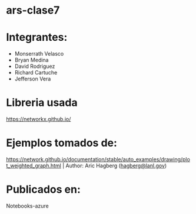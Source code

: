 # ars-clase7
# Integrantes:
- Monserrath Velasco
- Bryan Medina
- David Rodriguez
- Richard Cartuche
- Jefferson Vera
# Libreria usada
https://networkx.github.io/
# Ejemplos tomados de:
https://network.github.io/documentation/stable/auto_examples/drawing/plot_weighted_graph.html | Author: Aric Hagberg (hagberg@lanl.gov)
# Publicados en:
Notebooks-azure
